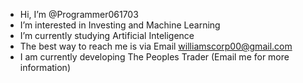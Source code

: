 -  Hi, I’m @Programmer061703
-  I’m interested in Investing and Machine Learning
-  I’m currently studying Artificial Inteligence
-  The best way to reach me is via Email williamscorp00@gmail.com
-  I am currently developing The Peoples Trader (Email me for more information) 

<!---
Programmer061703/Programmer061703 is a ✨ special ✨ repository because its `README.md` (this file) appears on your GitHub profile.
You can click the Preview link to take a look at your changes.
--->
